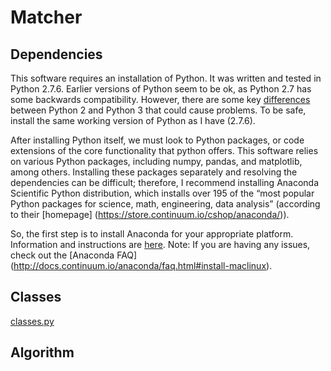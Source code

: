 Matcher
==================
Dependencies
------------
This software requires an installation of Python. It was written and tested in Python 2.7.6. Earlier versions of Python seem to be ok, as Python 2.7 has some backwards compatibility. However, there are some key [differences](https://wiki.python.org/moin/Python2orPython3) between Python 2 and Python 3 that could cause problems. To be safe, install the same working version of Python as I have (2.7.6).


After installing Python itself, we must look to Python packages, or code extensions of the core functionality that python offers. This software relies on various Python packages, including numpy, pandas, and matplotlib, among others. Installing these packages separately and resolving the dependencies can be difficult; therefore, I recommend installing Anaconda Scientific Python distribution, which installs over 195 of the “most popular Python packages for science, math, engineering, data analysis” (according to their [homepage] (https://store.continuum.io/cshop/anaconda/)).

So, the first step is to install Anaconda for your appropriate platform. Information and instructions are [here](http://continuum.io/downloads).
Note: If you are having any issues, check out the [Anaconda FAQ] (http://docs.continuum.io/anaconda/faq.html#install-maclinux).



Classes
-------
[classes.py](https://github.com/cornelltech/company-projects-matcher/blob/master/matcher/src/classes/classes.py)


Algorithm
---------
[]()